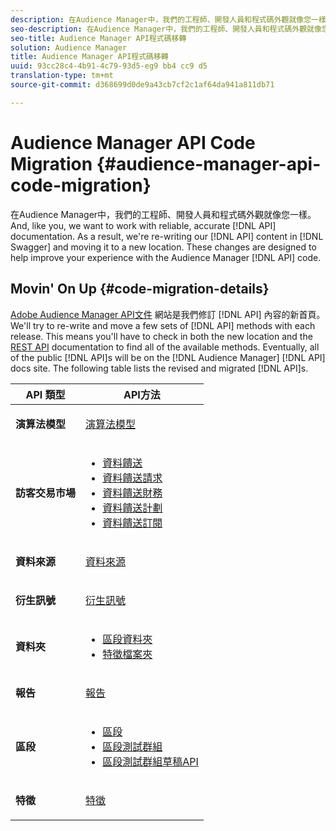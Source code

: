 ```yaml
---
description: 在Audience Manager中，我們的工程師、開發人員和程式碼外觀就像您一樣。而且，和您一樣，我們想要使用可靠、精確的API文件。因此，我們將重新編寫Swagger中的API內容，並將它移至新位置。這些變更旨在協助改進您使用Audience Manager API程式碼的體驗。
seo-description: 在Audience Manager中，我們的工程師、開發人員和程式碼外觀就像您一樣。而且，和您一樣，我們想要使用可靠、精確的API文件。因此，我們將重新編寫Swagger中的API內容，並將它移至新位置。這些變更旨在協助改進您使用Audience Manager API程式碼的體驗。
seo-title: Audience Manager API程式碼移轉
solution: Audience Manager
title: Audience Manager API程式碼移轉
uuid: 93cc28c4-4b91-4c79-93d5-eg9 bb4 cc9 d5
translation-type: tm+mt
source-git-commit: d368699d0de9a43cb7cf2c1af64da941a811db71

---
```



# Audience Manager API Code Migration {#audience-manager-api-code-migration}

在Audience Manager中，我們的工程師、開發人員和程式碼外觀就像您一樣。And, like you, we want to work with reliable, accurate [!DNL API] documentation. As a result, we&#39;re re-writing our [!DNL API] content in [!DNL Swagger] and moving it to a new location. These changes are designed to help improve your experience with the Audience Manager [!DNL API] code.

## Movin&#39; On Up {#code-migration-details}

<!-- api-swagger-migration.xml -->

[Adobe Audience Manager API文件](https://bank.demdex.com/portal/swagger/index.html) 網站是我們修訂 [!DNL API] 內容的新首頁。We&#39;ll try to re-write and move a few sets of [!DNL API] methods with each release. This means you&#39;ll have to check in both the new location and the [REST API](../api/rest-api-main/rest-api-main.md) documentation to find all of the available methods. Eventually, all of the public [!DNL API]s will be on the [!DNL Audience Manager] [!DNL API] docs site. The following table lists the revised and migrated [!DNL API]s.

<table id="table_CD3C244CB02C48C898745FB982EC828C"> 
 <thead> 
  <tr> 
   <th colname="col1" class="entry"> API 類型 </th> 
   <th colname="col2" class="entry"> API方法 </th> 
  </tr> 
 </thead>
 <tbody>
 <tr> 
   <td colname="col1"> <p> <b>演算法模型</b> </p> </td> 
   <td colname="col2"> <p> <a href="https://bank.demdex.com/portal/swagger/index.html#/Algorithmic_Models_API" format="https" scope="external"> 演算法模型</a> </p> </td> 
  </tr> 
  <tr> 
   <td colname="col1"> <p> <b>訪客交易市場</b> </p> </td> 
   <td colname="col2"> <p> 
     <ul id="ul_4CFB3FAAC0B04E5AADD80E7D7FAF2722"> 
      <li id="li_50EE5F6B2278480E9FEA04AD51664F9D"> <a href="https://bank.demdex.com/portal/swagger/index.html#!/?f=Data_Feed_API" format="https" scope="external"> 資料饋送</a> </li> 
      <li id="li_5D372E3819014AB78C12048A9A2DC89F"> <a href="https://bank.demdex.com/portal/swagger/index.html#!/Data_Feed_Request_API/" format="https" scope="external"> 資料饋送請求</a> </li> 
      <li id="li_0582688D08C346C68B81D86A5C46E053"> <a href="https://bank.demdex.com/portal/swagger/index.html#!/?f=Data_Feed_Finance_API" format="https" scope="external"> 資料饋送財務</a> </li> 
      <li id="li_C1C1CB42D6A74803B4672F6EE2D2D08C"> <a href="https://bank.demdex.com/portal/swagger/index.html#!/?f=Data_Feed_Plans_API" format="https" scope="external"> 資料饋送計劃</a> </li> 
      <li id="li_D8F9D791D0824287B9D0B0585E3106AB"> <a href="https://bank.demdex.com/portal/swagger/index.html#!/Data_Feed_Subscription_API" format="https" scope="external"> 資料饋送訂閱</a> </li> 
     </ul> </p> </td> 
  </tr> 
  <tr> 
   <td colname="col1"> <p> <b>資料來源</b> </p> </td> 
   <td colname="col2"> <p> <a href="https://bank.demdex.com/portal/swagger/index.html#!/Data_Source_API" format="https" scope="external"> 資料來源</a> </p> </td> 
  </tr> 
   <td colname="col1"> <p> <b>衍生訊號</b> </p> </td> 
   <td colname="col2"> <p> <a href="https://bank.demdex.com/portal/swagger/index.html#/Derived_Signals_API" format="https" scope="external"> 衍生訊號</a> </p> </td> 
  </tr>   
  <tr> 
   <td colname="col1"> <p> <b>資料夾</b> </p> </td> 
   <td colname="col2"> <p> 
     <ul id="ul_FD05673B372141F3B0EF2C79A338F744"> 
      <li id="li_5D16FCAF6F0E411694A1CFBE9571BDAC"> <a href="https://bank.demdex.com/portal/swagger/index.html#!/Segment_Folder_API" format="https" scope="external"> 區段資料夾</a> </li> 
      <li id="li_5DC088C0F8CA4FC193248366C8400030"> <a href="https://bank.demdex.com/portal/swagger/index.html#!/Trait_Folder_API" scope="external" format="https"> 特徵檔案夾</a> </li> 
     </ul> </p> </td> 
  </tr> 
  <tr> 
   <td colname="col1"> <p> <b>報告</b> </p> </td> 
   <td colname="col2"> <p> <a href="https://bank.demdex.com/portal/swagger/index.html#!/Reporting_API" format="https" scope="external"> 報告</a> </p> </td> 
  </tr> 
  <tr> 
   <td colname="col1"> <p> <b>區段</b> </p> </td> 
   <td colname="col2"> <p> 
     <ul id="ul_098B0655653D4846B70349A35A055C19"> 
      <li id="li_41A3003BF41147969BC88D4F12A5C1BB"> <a href="https://bank.demdex.com/portal/swagger/index.html#!/Segments_API" format="https" scope="external"> 區段</a> </li> 
      <li id="li_22A858D377634D88AE58BE2CE924169C"> <a href="https://bank.demdex.com/portal/swagger/index.html#!/Segment_Test_Group_API/" format="https" scope="external"> 區段測試群組</a> </li> 
      <li id="li_2B505A1B43CF4B29A0336106C321E7FD"> <a href="https://bank.demdex.com/portal/swagger/index.html#!/Segment_Test_Group_Draft_API/" format="https" scope="external"> 區段測試群組草稿API</a> </li> 
     </ul> </p> </td> 
  </tr> 
  <tr> 
   <td colname="col1"> <p> <b>特徵</b> </p> </td> 
   <td colname="col2"> <p> <a href="https://bank.demdex.com/portal/swagger/index.html#!/Traits_API" format="https" scope="external"> 特徵</a> </p> </td> 
  </tr>
 </tbody>
</table>